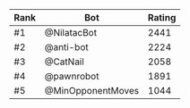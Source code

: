 Rank|Bot|Rating
---|---|---
#1|@NilatacBot|2441
#2|@anti-bot|2224
#3|@CatNail|2058
#4|@pawnrobot|1891
#5|@MinOpponentMoves|1044
